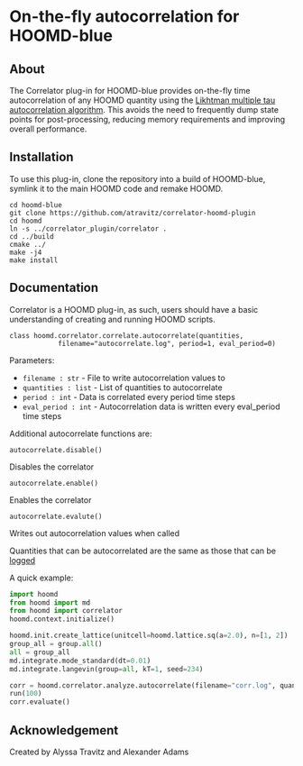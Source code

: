 # On-the-fly autocorrelation for HOOMD-blue

## About

The Correlator plug-in for HOOMD-blue provides on-the-fly time autocorrelation of any HOOMD quantity using the [Likhtman multiple tau autocorrelation algorithm](https://aip.scitation.org/doi/10.1063/1.3491098).
This avoids the need to frequently dump state points for post-processing, reducing memory requirements and improving overall performance.

## Installation
To use this plug-in, clone the repository into a build of HOOMD-blue, symlink it
to the main HOOMD code and remake HOOMD.

    cd hoomd-blue
    git clone https://github.com/atravitz/correlator-hoomd-plugin
    cd hoomd
    ln -s ../correlator_plugin/correlator .
    cd ../build
    cmake ../
    make -j4
    make install

## Documentation

Correlator is a HOOMD plug-in, as such, users should have a basic understanding of creating and running HOOMD scripts.

    class hoomd.correlator.correlate.autocorrelate(quantities,
                filename="autocorrelate.log", period=1, eval_period=0)

Parameters:
* `filename : str` - File to write autocorrelation values to
* `quantities : list` - List of quantities to autocorrelate
* `period : int` - Data is correlated every period time steps
* `eval_period : int` - Autocorrelation data is written every eval_period time steps

Additional autocorrelate functions are:

    autocorrelate.disable()

Disables the correlator

    autocorrelate.enable()

Enables the correlator

    autocorrelate.evalute()

Writes out autocorrelation values when called

Quantities that can be autocorrelated are the same as those that can be [logged](http://hoomd-blue.readthedocs.io/en/stable/module-hoomd-analyze.html)

A quick example:

```python
import hoomd
from hoomd import md
from hoomd import correlator
hoomd.context.initialize()

hoomd.init.create_lattice(unitcell=hoomd.lattice.sq(a=2.0), n=[1, 2])
group_all = group.all()
all = group_all
md.integrate.mode_standard(dt=0.01)
md.integrate.langevin(group=all, kT=1, seed=234)

corr = hoomd.correlator.analyze.autocorrelate(filename="corr.log", quantities="pressure", period=1, eval_period=10)
run(100)
corr.evaluate()
```

## Acknowledgement

Created by Alyssa Travitz and Alexander Adams
